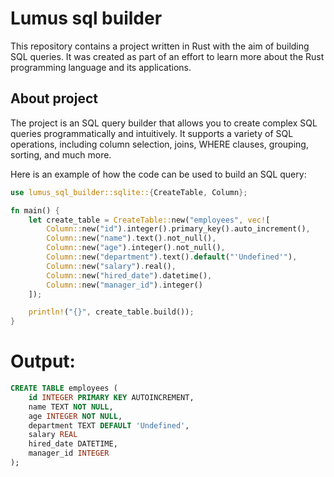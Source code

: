 # Lumus sql builder
This repository contains a project written in Rust with the aim of building SQL queries. It was created as part of an effort to learn more about the Rust programming language and its applications.

## About project

The project is an SQL query builder that allows you to create complex SQL queries programmatically and intuitively. It supports a variety of SQL operations, including column selection, joins, WHERE clauses, grouping, sorting, and much more.

Here is an example of how the code can be used to build an SQL query:

```rust
use lumus_sql_builder::sqlite::{CreateTable, Column};

fn main() {
    let create_table = CreateTable::new("employees", vec![
        Column::new("id").integer().primary_key().auto_increment(),
        Column::new("name").text().not_null(),
        Column::new("age").integer().not_null(),
        Column::new("department").text().default("'Undefined'"),
        Column::new("salary").real(),
        Column::new("hired_date").datetime(),
        Column::new("manager_id").integer()
    ]);

    println!("{}", create_table.build());
}

```
# Output: 
```sql
CREATE TABLE employees (
    id INTEGER PRIMARY KEY AUTOINCREMENT,
    name TEXT NOT NULL,
    age INTEGER NOT NULL,
    department TEXT DEFAULT 'Undefined',
    salary REAL
    hired_date DATETIME,
    manager_id INTEGER
);
```
